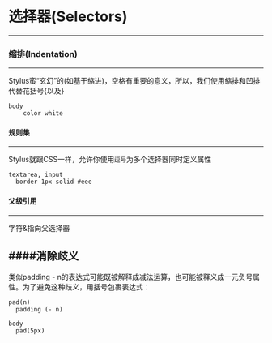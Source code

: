 # 选择器(Selectors)
---
### 缩排(Indentation)
---
Stylus蛮“玄幻”的(如基于缩进)，空格有重要的意义，所以，我们使用缩排和凹排代替花括号{以及}
```stylus
body 
    color white
```
#### 规则集
---
Stylus就跟CSS一样，允许你使用`逗号`为多个选择器同时定义属性
```stylus
textarea, input
  border 1px solid #eee
```
#### 父级引用
---
字符&指向父选择器

####消除歧义
---
类似padding - n的表达式可能既被解释成减法运算，也可能被释义成一元负号属性。为了避免这种歧义，用括号包裹表达式：
```stylus
pad(n)
  padding (- n)

body
  pad(5px)
```
